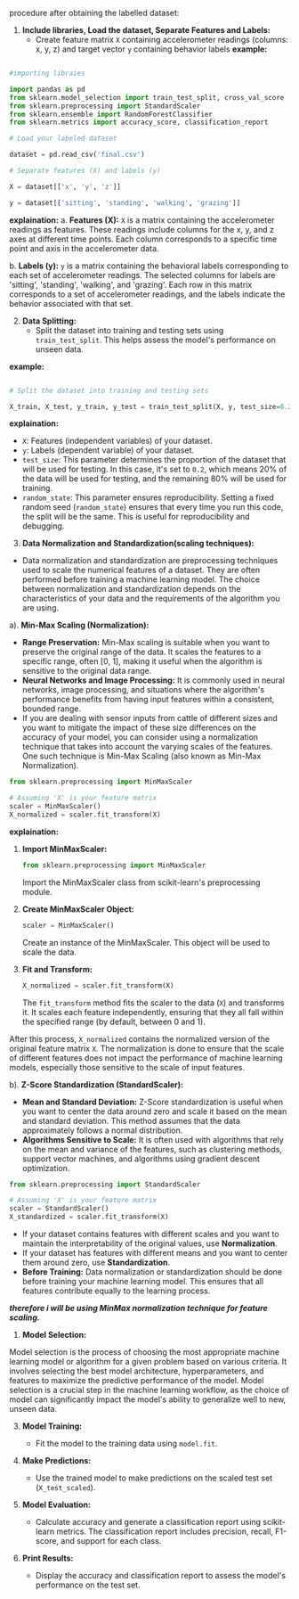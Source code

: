 procedure after obtaining the labelled dataset:

1. **Include libraries, Load the dataset, Separate Features and Labels:**
   - Create feature matrix `X` containing accelerometer readings (columns: x, y, z) and target vector `y` containing behavior labels
**example:**

```python

#importing libraies

import pandas as pd
from sklearn.model_selection import train_test_split, cross_val_score
from sklearn.preprocessing import StandardScaler
from sklearn.ensemble import RandomForestClassifier
from sklearn.metrics import accuracy_score, classification_report

# Load your labeled dataset

dataset = pd.read_csv('final.csv')

# Separate features (X) and labels (y)

X = dataset[['x', 'y', 'z']]

y = dataset[['sitting', 'standing', 'walking', 'grazing']]

```
**explaination:**
a. **Features (X):**
`X` is a matrix containing the accelerometer readings as features. These readings include columns for the x, y, and z axes at different time points.
Each column corresponds to a specific time point and axis in the accelerometer data.

b. **Labels (y):**
`y` is a matrix containing the behavioral labels corresponding to each set of accelerometer readings.
The selected columns for labels are 'sitting', 'standing', 'walking', and 'grazing'.
Each row in this matrix corresponds to a set of accelerometer readings, and the labels indicate the behavior associated with that set.


2. **Data Splitting:**
   - Split the dataset into training and testing sets using `train_test_split`. This helps assess the model's performance on unseen data.

**example:**
```python

# Split the dataset into training and testing sets

X_train, X_test, y_train, y_test = train_test_split(X, y, test_size=0.2, random_state=42)

```
**explaination:**
- `X`: Features (independent variables) of your dataset.
- `y`: Labels (dependent variable) of your dataset.
- `test_size`: This parameter determines the proportion of the dataset that will be used for testing. In this case, it's set to `0.2`, which means 20% of the data will be used for testing, and the remaining 80% will be used for training.
- `random_state`: This parameter ensures reproducibility. Setting a fixed random seed (`random_state`) ensures that every time you run this code, the split will be the same. This is useful for reproducibility and debugging.

3. **Data Normalization and Standardization(scaling techniques):**
- Data normalization and standardization are preprocessing techniques used to scale the numerical features of a dataset. They are often performed before training a machine learning model. The choice between normalization and standardization depends on the characteristics of your data and the requirements of the algorithm you are using.

a). **Min-Max Scaling (Normalization):**
   - **Range Preservation:** Min-Max scaling is suitable when you want to preserve the original range of the data. It scales the features to a specific range, often [0, 1], making it useful when the algorithm is sensitive to the original data range.
   - **Neural Networks and Image Processing:** It is commonly used in neural networks, image processing, and situations where the algorithm's performance benefits from having input features within a consistent, bounded range.
   - If you are dealing with sensor inputs from cattle of different sizes and you want to mitigate the impact of these size differences on the accuracy of your model, you can consider using a normalization technique that takes into account the varying scales of the features. One such technique is Min-Max Scaling (also known as Min-Max Normalization).
   
```python
from sklearn.preprocessing import MinMaxScaler

# Assuming 'X' is your feature matrix
scaler = MinMaxScaler()
X_normalized = scaler.fit_transform(X)
```
**explaination:**

1. **Import MinMaxScaler:**
   ```python
   from sklearn.preprocessing import MinMaxScaler
   ```
   Import the MinMaxScaler class from scikit-learn's preprocessing module.

2. **Create MinMaxScaler Object:**
   ```python
   scaler = MinMaxScaler()
   ```
   Create an instance of the MinMaxScaler. This object will be used to scale the data.

3. **Fit and Transform:**
   ```python
   X_normalized = scaler.fit_transform(X)
   ```
   The `fit_transform` method fits the scaler to the data (`X`) and transforms it. It scales each feature independently, ensuring that they all fall within the specified range (by default, between 0 and 1).

After this process, `X_normalized` contains the normalized version of the original feature matrix `X`. The normalization is done to ensure that the scale of different features does not impact the performance of machine learning models, especially those sensitive to the scale of input features.


b). **Z-Score Standardization (StandardScaler):**
   - **Mean and Standard Deviation:** Z-Score standardization is useful when you want to center the data around zero and scale it based on the mean and standard deviation. This method assumes that the data approximately follows a normal distribution.
   - **Algorithms Sensitive to Scale:** It is often used with algorithms that rely on the mean and variance of the features, such as clustering methods, support vector machines, and algorithms using gradient descent optimization.
   
```python
from sklearn.preprocessing import StandardScaler

# Assuming 'X' is your feature matrix
scaler = StandardScaler()
X_standardized = scaler.fit_transform(X)

```

- If your dataset contains features with different scales and you want to maintain the interpretability of the original values, use **Normalization**.
- If your dataset has features with different means and you want to center them around zero, use **Standardization**.
- **Before Training:** Data normalization or standardization should be done before training your machine learning model. This ensures that all features contribute equally to the learning process.

 ***therefore i will be using MinMax normalization technique for feature scaling.***
 
1. **Model Selection:**

Model selection is the process of choosing the most appropriate machine learning model or algorithm for a given problem based on various criteria. It involves selecting the best model architecture, hyperparameters, and features to maximize the predictive performance of the model. Model selection is a crucial step in the machine learning workflow, as the choice of model can significantly impact the model's ability to generalize well to new, unseen data.





3. **Model Training:**
   - Fit the model to the training data using `model.fit`.

4. **Make Predictions:**
   - Use the trained model to make predictions on the scaled test set (`X_test_scaled`).

5. **Model Evaluation:**
   - Calculate accuracy and generate a classification report using scikit-learn metrics. The classification report includes precision, recall, F1-score, and support for each class.

6. **Print Results:**
    - Display the accuracy and classification report to assess the model's performance on the test set.
